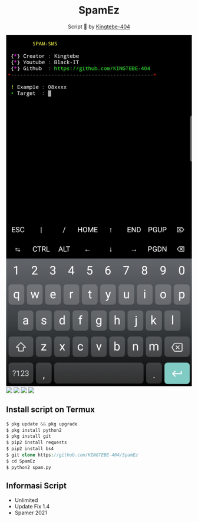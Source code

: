 
<h1 align="center">
  SpamEz
</h1>
</div>
<p align="center">
    Script 🙋 by <a href="https://github.com/KINGTEBE-404">Kingtebe-404</a>
</p>


![screen](https://github.com/KINGTEBE-404/SpamEz/blob/Kingtebe/IMG_20210106_143429.jpg)
   ![](https://img.shields.io/badge/Language-2-blue) ![](https://img.shields.io/badge/Python-2.7-green) ![](https://img.shields.io/badge/Size-2.89KB-orange) ![](https://img.shields.io/badge/Relase-20-08-20-brightgreen)

## Install script on Termux
```php
$ pkg update && pkg upgrade
$ pkg install python2
$ pkg install git
$ pip2 install requests
$ pip2 install bs4
$ git clone https://github.com/KINGTEBE-404/SpamEz
$ cd SpamEz
$ python2 spam.py
```

## Informasi Script
+ Unlimited
+ Update Fix 1.4
+ Spamer 2021
